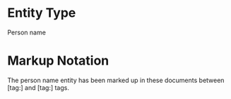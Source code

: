 # Entity Type
Person name
# Markup Notation
The person name entity has been marked up in these documents between [tag:<person>] and [tag:</person>] tags.
